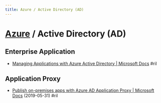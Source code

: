```yaml
---
title: Azure / Active Directory (AD)
---
```

# [Azure](azure.md) / Active Directory (AD)

## Enterprise Application

  - [Managing Applications with Azure Active Directory \| Microsoft Docs](https://docs.microsoft.com/en-us/azure/active-directory/manage-apps/what-is-application-management) #ril

## Application Proxy

  - [Publish on\-premises apps with Azure AD Application Proxy \| Microsoft Docs](https://docs.microsoft.com/en-us/azure/active-directory/manage-apps/what-is-application-proxy) (2019-05-31) #ril
